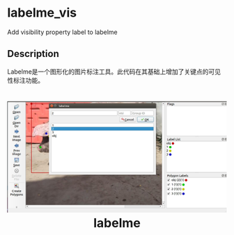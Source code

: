 # labelme_vis
Add visibility property label to labelme

## Description
Labelme是一个图形化的图片标注工具。此代码在其基础上增加了关键点的可见性标注功能。
<h1 align="center">
  <img src="sendpix16.jpg"><br/>labelme
</h1>

